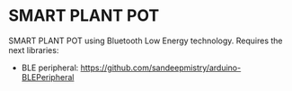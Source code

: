 SMART PLANT POT
=====

SMART PLANT POT using Bluetooth Low Energy technology.
Requires the next libraries:
 - BLE peripheral: https://github.com/sandeepmistry/arduino-BLEPeripheral
